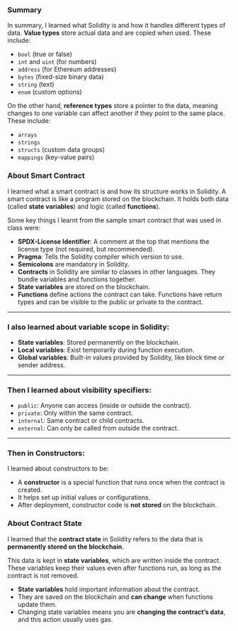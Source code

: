 ### Summary

In summary, I learned what Solidity is and how it handles different types of data. **Value types** store actual data and are copied when used. These include:

- `bool` (true or false)  
- `int` and `uint` (for numbers)  
- `address` (for Ethereum addresses)  
- `bytes` (fixed-size binary data)  
- `string` (text)  
- `enum` (custom options)

On the other hand, **reference types** store a pointer to the data, meaning changes to one variable can affect another if they point to the same place. These include:

- `arrays`  
- `strings`  
- `structs` (custom data groups)  
- `mappings` (key-value pairs)


### About Smart Contract

I learned what a smart contract is and how its structure works in Solidity. A smart contract is like a program stored on the blockchain. It holds both data (called **state variables**) and logic (called **functions**).

Some key things I learnt from the sample smart contract that was used in class were:

- **SPDX-License Identifier**: A comment at the top that mentions the license type (not required, but recommended).
- **Pragma**: Tells the Solidity compiler which version to use.
- **Semicolons** are mandatory in Solidity.
- **Contracts** in Solidity are similar to classes in other languages. They bundle variables and functions together.
- **State variables** are stored on the blockchain.
- **Functions** define actions the contract can take. Functions have return types and can be visible to the public or private to the contract.

---

### I also learned about variable scope in Solidity:

- **State variables**: Stored permanently on the blockchain.
- **Local variables**: Exist temporarily during function execution.
- **Global variables**: Built-in values provided by Solidity, like block time or sender address.

---

### Then I learned about visibility specifiers:

- `public`: Anyone can access (inside or outside the contract).
- `private`: Only within the same contract.
- `internal`: Same contract or child contracts.
- `external`: Can only be called from outside the contract.

---

### Then in Constructors:

I learned about constructors to be:

- A **constructor** is a special function that runs once when the contract is created.
- It helps set up initial values or configurations.
- After deployment, constructor code is **not stored** on the blockchain.

### About Contract State

I learned that the **contract state** in Solidity refers to the data that is **permanently stored on the blockchain**.

This data is kept in **state variables**, which are written inside the contract. These variables keep their values even after functions run, as long as the contract is not removed.

- **State variables** hold important information about the contract.
- They are saved on the blockchain and **can change** when functions update them.
- Changing state variables means you are **changing the contract’s data**, and this action usually uses gas.


